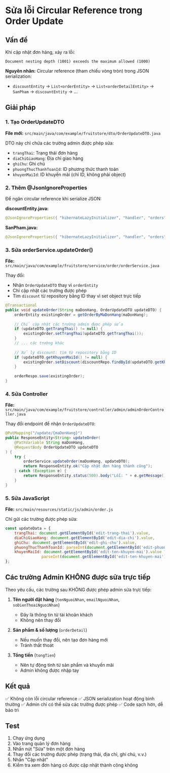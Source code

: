 # Sửa lỗi Circular Reference trong Order Update

## Vấn đề
Khi cập nhật đơn hàng, xảy ra lỗi:
```
Document nesting depth (1001) exceeds the maximum allowed (1000)
```

**Nguyên nhân:** Circular reference (tham chiếu vòng tròn) trong JSON serialization:
- `discountEntity` → `List<orderEntity>` → `List<orderDetailEntity>` → `SanPham` → `discountEntity` → ...

## Giải pháp

### 1. Tạo OrderUpdateDTO
**File mới:** `src/main/java/com/example/fruitstore/dto/OrderUpdateDTO.java`

DTO này chỉ chứa các trường admin được phép sửa:
- `trangThai`: Trạng thái đơn hàng
- `diaChiGiaoHang`: Địa chỉ giao hàng
- `ghiChu`: Ghi chú
- `phuongThucThanhToanId`: ID phương thức thanh toán
- `khuyenMaiId`: ID khuyến mãi (chỉ ID, không phải object)

### 2. Thêm @JsonIgnoreProperties
Để ngăn circular reference khi serialize JSON:

**discountEntity.java:**
```java
@JsonIgnoreProperties({ "hibernateLazyInitializer", "handler", "orders", "sanPhams" })
```

**SanPham.java:**
```java
@JsonIgnoreProperties({ "hibernateLazyInitializer", "handler", "orders", "sanPhams" })
```

### 3. Sửa orderService.updateOrder()
**File:** `src/main/java/com/example/fruitstore/service/order/orderService.java`

Thay đổi:
- Nhận `OrderUpdateDTO` thay vì `orderEntity`
- Chỉ cập nhật các trường được phép
- Tìm `discount` từ repository bằng ID thay vì set object trực tiếp

```java
@Transactional
public void updateOrder(String maDonHang, OrderUpdateDTO updateDTO) {
    orderEntity existingOrder = getOrderByMaDonHang(maDonHang);
    
    // Chỉ cập nhật các trường admin được phép sửa
    if (updateDTO.getTrangThai() != null) {
        existingOrder.setTrangThai(updateDTO.getTrangThai());
    }
    // ... các trường khác
    
    // Xử lý discount: tìm từ repository bằng ID
    if (updateDTO.getKhuyenMaiId() != null) {
        existingOrder.setDiscount(discountRepo.findById(updateDTO.getKhuyenMaiId()).orElse(null));
    }
    
    orderRespo.save(existingOrder);
}
```

### 4. Sửa Controller
**File:** `src/main/java/com/example/fruitstore/controller/admin/adminOrderController.java`

Thay đổi endpoint để nhận `OrderUpdateDTO`:
```java
@PutMapping("/update/{maDonHang}")
public ResponseEntity<String> updateOrder(
    @PathVariable String maDonHang, 
    @RequestBody OrderUpdateDTO updateDTO
) {
    try {
        orderService.updateOrder(maDonHang, updateDTO);
        return ResponseEntity.ok("Cập nhật đơn hàng thành công");
    } catch (Exception e) {
        return ResponseEntity.status(500).body("Lỗi: " + e.getMessage());
    }
}
```

### 5. Sửa JavaScript
**File:** `src/main/resources/static/js/admin/order.js`

Chỉ gửi các trường được phép sửa:
```javascript
const updateData = {
    trangThai: document.getElementById('edit-trang-thai').value,
    diaChiGiaoHang: document.getElementById('edit-dia-chi').value,
    ghiChu: document.getElementById('edit-ghi-chu').value,
    phuongThucThanhToanId: parseInt(document.getElementById('edit-phuong-thuc').value) || null,
    khuyenMaiId: document.getElementById('edit-ten-khuyen-mai').value ? 
                parseInt(document.getElementById('edit-ten-khuyen-mai').value) : null
};
```

## Các trường Admin KHÔNG được sửa trực tiếp

Theo yêu cầu, các trường sau KHÔNG được phép admin sửa trực tiếp:

1. **Tên người đặt hàng** (`tenNguoiNhan`, `emailNguoiNhan`, `soDienThoaiNguoiNhan`)
   - Đây là thông tin từ tài khoản khách
   - Không nên thay đổi

2. **Sản phẩm & số lượng** (`orderDetail`)
   - Nếu muốn thay đổi, nên tạo đơn hàng mới
   - Tránh thất thoát

3. **Tổng tiền** (`tongTien`)
   - Nên tự động tính từ sản phẩm và khuyến mãi
   - Admin không được nhập tay

## Kết quả

✅ Không còn lỗi circular reference
✅ JSON serialization hoạt động bình thường
✅ Admin chỉ có thể sửa các trường được phép
✅ Code sạch hơn, dễ bảo trì

## Test

1. Chạy ứng dụng
2. Vào trang quản lý đơn hàng
3. Nhấn nút "Sửa" trên một đơn hàng
4. Thay đổi các trường được phép (trạng thái, địa chỉ, ghi chú, v.v.)
5. Nhấn "Cập nhật"
6. Kiểm tra xem đơn hàng có được cập nhật thành công không

